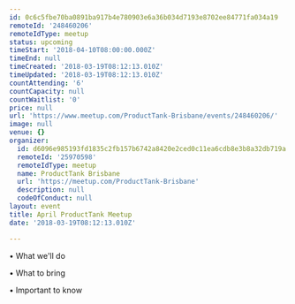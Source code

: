 ```yaml
---
id: 0c6c5fbe70ba0891ba917b4e780903e6a36b034d7193e8702ee84771fa034a19
remoteId: '248460206'
remoteIdType: meetup
status: upcoming
timeStart: '2018-04-10T08:00:00.000Z'
timeEnd: null
timeCreated: '2018-03-19T08:12:13.010Z'
timeUpdated: '2018-03-19T08:12:13.010Z'
countAttending: '6'
countCapacity: null
countWaitlist: '0'
price: null
url: 'https://www.meetup.com/ProductTank-Brisbane/events/248460206/'
image: null
venue: {}
organizer:
  id: d6096e985193fd1835c2fb157b6742a8420e2ced0c11ea6cdb8e3b8a32db719a
  remoteId: '25970598'
  remoteIdType: meetup
  name: ProductTank Brisbane
  url: 'https://meetup.com/ProductTank-Brisbane'
  description: null
  codeOfConduct: null
layout: event
title: April ProductTank Meetup
date: '2018-03-19T08:12:13.010Z'

---
```

<p>• What we'll do</p> <p>• What to bring</p> <p>• Important to know</p>
